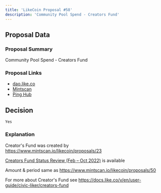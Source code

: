 ```yaml
---
title: 'LikeCoin Proposal #58'
description: 'Community Pool Spend - Creators Fund'
---
```


## Proposal Data

### Proposal Summary
Community Pool Spend - Creators Fund

### Proposal Links
- [dao.like.co](https://dao.like.co/proposals/58)
- [Mintscan](https://www.mintscan.io/likecoin/proposals/58)
- [Ping Hub](https://ping.pub/likecoin/gov/58)


## Decision
`Yes`

### Explanation
Creator's Fund was created by https://www.mintscan.io/likecoin/proposals/23

[Creators Fund Status Review (Feb – Oct 2022)](https://blog.like.co/en/creators-fund-status-review-feb-oct-2022/) is available

Amount & period same as https://www.mintscan.io/likecoin/proposals/50

For more about Creator's Fund see https://docs.like.co/v/en/user-guide/civic-liker/creators-fund
